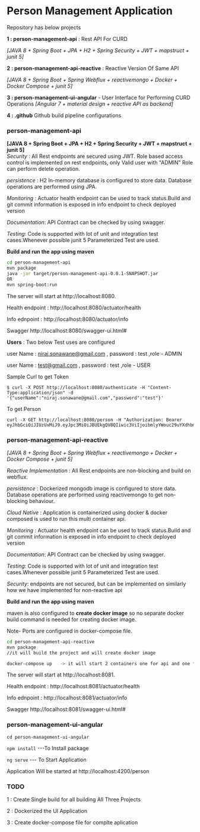 # Person Management Application #
Repository has below projects 

**1 : person-management-api** : Rest API For CURD 

*[JAVA 8 + Spring Boot + JPA + H2 + Spring Security + JWT + mapstruct + junit 5]*

**2 : person-management-api-reactive** : Reactive Version Of Same API  

*[JAVA 8 + Spring Boot + Spring Webflux + reactivemongo + Docker + Docker Compose + junit 5]*                                      

**3 : person-management-ui-angular** - User Interface for Performing CURD Operations
*[Angular 7 + material design + reactive API as backend]*

**4 : .github** Github build pipeline configurations  

 ### person-management-api ###  
 **[JAVA 8 + Spring Boot + JPA + H2 + Spring Security + JWT + mapstruct + junit 5]**  
*Security* : All Rest endpoints are secured using JWT. Role based access control is implemented on rest endpoints, only Valid user with "ADMIN" Role can perform delete operation.

*persistence* : H2 In-memory database is configured to store data. Database operations are performed using JPA.   

*Monitoring* : Actuator health endpoint can be used to track status.Build and git commit information is exposed in info endpoint to check deployed version

*Documentation*: API Contract can be checked by using swagger.

*Testing*: Code is supported with lot of unit and integration test cases.Whenever possible junit 5 Parameterized Test are used. 

**Build and run the app using maven**

```bash
cd person-management-api
mvn package
java -jar target/person-management-api-0.0.1-SNAPSHOT.jar
OR 
mvn spring-boot:run
```
The server will start at http://localhost:8080.

Health endpoint : http://localhost:8080/actuator/health

Info ednpoint : http://localhost:8080/actuator/info

Swagger http://localhost:8080/swagger-ui.html#

**Users** : Two below Test uses are configured

user Name : niraj.sonawane@gmail.com , password : test ,role - ADMIN

user Name : test@gmail.com , password : test ,role - USER

Sample Curl to get Token 
```
$ curl -X POST http://localhost:8080/authenticate -H "Content-Type:application/json" -d '{"userName":"niraj.sonawane@gmail.com","password":"test"}'
  ```
To get Person  
```
curl -X GET http://localhost:8080/person -H "Authorization: Bearer eyJhbGciOiJIUzUxMiJ9.eyJpc3MiOiJBUEkgQVBQIiwic3ViIjoibmlyYWouc29uYXdhbmVAZ21haWwuY29tIiwiaWF0IjoxNTc5ODEzODk5LCJleHAiOjE1Nzk4NjM4OTksIlJvbGVzIjpbIlJPTEVfQURNSU4iXX0.z02f5X9rBJA5uIUcLCc2rRi11_F2wc75nKRSqS1bqaWI5g2TXoMmeqZp3C56NdUPv6TsuipfbB2R7rC6_OzSOg"
```
  
### person-management-api-reactive ###  

*[JAVA 8 + Spring Boot + Spring Webflux + reactivemongo + Docker + Docker Compose + junit 5]*                                      
 
*Reactive Implementation* : All Rest endpoints are non-blocking and build on webflux. 

*persistence* : Dockerized mongodb image is configured to store data. Database operations are performed using reactivemongo to get non-blocking behaviour.   

*Cloud Native* : Application is containerized using docker & docker composed is used to run this multi container api.  

*Monitoring* : Actuator health endpoint can be used to track status.Build and git commit information is exposed in info endpoint to check deployed version

*Documentation*: API Contract can be checked by using swagger.

*Testing*: Code is supported with lot of unit and integration test cases.Whenever possible junit 5 Parameterized Test are used. 

*Security*: endpoints are not secured, but can be implemented on similarly how we have implemented for non-reactive api   

**Build and run the app using maven** 

maven is also configured to **create docker image** so no separate docker build command is needed for creating docker image.   

Note- Ports are configured in docker-compose file. 

```bash
cd person-management-api-reactive
mvn package
//it will build the project and will create docker image

docker-compose up   -> it will start 2 containers one for api and one for mongodb 

```
The server will start at http://localhost:8081.

Health endpoint : http://localhost:8081/actuator/health

Info ednpoint : http://localhost:8081/actuator/info

Swagger http://localhost:8081/swagger-ui.html#


### person-management-ui-angular ### 

`cd person-management-ui-angular`

`npm install`  ---To Install package

`ng serve`    --- To Start Application

Application Will be started at http://localhost:4200/person


### TODO ###
1 : Create Single build for all building All Three Projects 

2 : Dockerized the UI Application 

3 : Create docker-compose file for complte aplication

